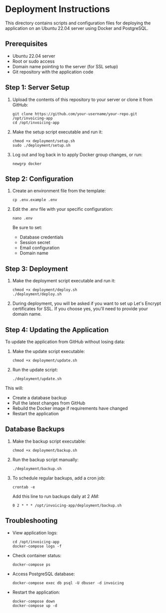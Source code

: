 # Deployment Instructions

This directory contains scripts and configuration files for deploying the application on an Ubuntu 22.04 server using Docker and PostgreSQL.

## Prerequisites

- Ubuntu 22.04 server
- Root or sudo access
- Domain name pointing to the server (for SSL setup)
- Git repository with the application code

## Step 1: Server Setup

1. Upload the contents of this repository to your server or clone it from GitHub:
   ```
   git clone https://github.com/your-username/your-repo.git /opt/invoicing-app
   cd /opt/invoicing-app
   ```

2. Make the setup script executable and run it:
   ```
   chmod +x deployment/setup.sh
   sudo ./deployment/setup.sh
   ```

3. Log out and log back in to apply Docker group changes, or run:
   ```
   newgrp docker
   ```

## Step 2: Configuration

1. Create an environment file from the template:
   ```
   cp .env.example .env
   ```

2. Edit the .env file with your specific configuration:
   ```
   nano .env
   ```

   Be sure to set:
   - Database credentials
   - Session secret
   - Email configuration 
   - Domain name

## Step 3: Deployment

1. Make the deployment script executable and run it:
   ```
   chmod +x deployment/deploy.sh
   ./deployment/deploy.sh
   ```

2. During deployment, you will be asked if you want to set up Let's Encrypt certificates for SSL. If you choose yes, you'll need to provide your domain name.

## Step 4: Updating the Application

To update the application from GitHub without losing data:

1. Make the update script executable:
   ```
   chmod +x deployment/update.sh
   ```

2. Run the update script:
   ```
   ./deployment/update.sh
   ```

This will:
- Create a database backup
- Pull the latest changes from GitHub
- Rebuild the Docker image if requirements have changed
- Restart the application

## Database Backups

1. Make the backup script executable:
   ```
   chmod +x deployment/backup.sh
   ```

2. Run the backup script manually:
   ```
   ./deployment/backup.sh
   ```

3. To schedule regular backups, add a cron job:
   ```
   crontab -e
   ```

   Add this line to run backups daily at 2 AM:
   ```
   0 2 * * * /opt/invoicing-app/deployment/backup.sh
   ```

## Troubleshooting

- View application logs:
  ```
  cd /opt/invoicing-app
  docker-compose logs -f
  ```

- Check container status:
  ```
  docker-compose ps
  ```

- Access PostgreSQL database:
  ```
  docker-compose exec db psql -U dbuser -d invoicing
  ```

- Restart the application:
  ```
  docker-compose down
  docker-compose up -d
  ```